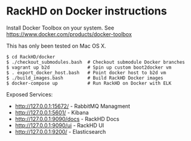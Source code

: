 # RackHD on Docker instructions

Install Docker Toolbox on your system. See https://www.docker.com/products/docker-toolbox

This has only been tested on Mac OS X.

```
$ cd RackHD/docker
$ ./checkout_submodules.bash  # Checkout submodule Docker branches
$ vagrant up b2d              # Spin up custom boot2docker vm
$ . export_docker_host.bash   # Point docker host to b2d vm
$ ./build_images.bash         # Build RackHD Docker images
$ docker-compose up           # Run RackHD on Docker with ELK
```

Exposed Services:
* http://127.0.0.1:15672/ - RabbitMQ Managment
* http://127.0.0.1:5601/ - Kibana
* http://127.0.0.1:9090/docs - RackHD Docs
* http://127.0.0.1:9090/ui - RackHD UI
* http://127.0.0.1:9200/ - Elasticsearch
